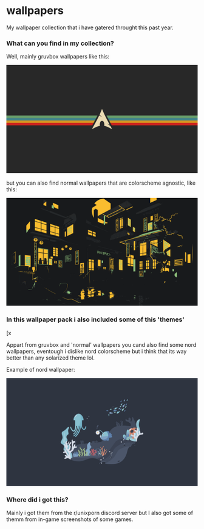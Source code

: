# wallpapers
My wallpaper collection that i have gatered throught this past year.

### What can you find in my collection?

Well, mainly gruvbox wallpapers like this:

![gruvbox_arch logo.png](https://github.com/Mattio-cmd/wallpapers/blob/main/wallpapers/gruvbox_arch%20logo.png)

but you can also find normal wallpapers that are colorscheme agnostic, like this:

![Neon city (kind of).png](https://github.com/Mattio-cmd/wallpapers/blob/main/wallpapers/Neon%20city%20(kind%20of).png)

### In this wallpaper pack i also included some of this 'themes'
[x

Appart from gruvbox and 'normal' wallpapers you cand also find some nord wallpapers, eventough i dislike nord
colorscheme but i think that its way better than any solarized theme lol.

Example of nord wallpaper:

![nord_sea_fren.png](https://github.com/Mattio-cmd/wallpapers/blob/main/wallpapers/nord_sea_fren.png)

### Where did i got this?
Mainly i got them from the r/unixporn discord server but I also got some of themm from in-game screenshots of 
some games. 

